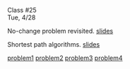 <div class="lecture1">

<div class="column_date">
<p markdown="block">

Class #25 <br>
Tue, 4/28

</p>
</div>
<div class="column_materials">
<p markdown="block">

No-change problem revisited.
[slides](slides/11-dynamic_programming-no_change_problem.html)

Shortest path algorithms.
[slides](slides/13-graphs_2.html)

[problem1](slides/13/3Dmaze.pdf)
[problem2](slides/13/another_number_grid.pdf)
[problem3](slides/13/trained_mice.pdf)
[problem4](slides/13/words.pdf)

</p>
</div>

<div class="column_assign">
<p markdown="block">



</p>
</div>

</div>
